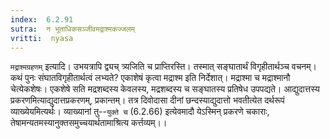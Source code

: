 ```yaml
---
index:  6.2.91
sutra:  न भूताधिकसञ्जीवमद्राश्मकज्जलम्
vritti:  nyasa
---
```


`मद्राश्मग्रहणम्` इत्यादि। उभयत्रापि द्व्यच् त्र्यजिति च प्राप्तिरस्ति। तस्मात् सङ्घातार्थं विगृहीतार्थञ्च वचनम्। कथं पुनः संघातविगृहीतार्थत्वं लभ्यते? एकाशेषं कृत्वा मद्राश्म इति निर्देशात्। मद्राश्मा च मद्राश्मानौ चेत्येकशेषः। एकशेषे सति मद्रशब्दस्य केवलस्य, मद्रशब्दस्य च सङ्घातस्य प्रतिषेध उपपद्यते।
आद्युदात्तस्य प्रकरणमित्याद्युदात्तप्रकरणम्, प्रकान्तम्। तत्र दिवोदासा दीनां छन्दस्याद्युदात्तो भवतीत्येत दर्थरूपं व्याख्येयमित्यर्थः। व्याख्यानां तु--`युक्ते च` (6.2.66) इत्येवमादौ येऽस्मिन् प्रकरणे चकाराः, तेषामन्यतमस्यानुक्तसमुच्चयार्थतामाश्रित्य कर्त्तव्यम्।।

